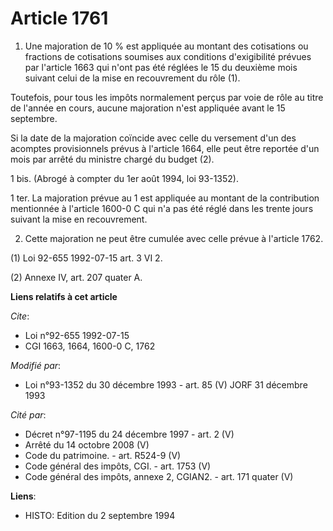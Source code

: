 # Article 1761

1. Une majoration de 10 % est appliquée au montant des cotisations ou fractions de cotisations soumises aux conditions
d'exigibilité prévues par l'article 1663 qui n'ont pas été réglées le 15 du deuxième mois suivant celui de la mise en
recouvrement du rôle (1).

Toutefois, pour tous les impôts normalement perçus par voie de rôle au titre de l'année en cours, aucune majoration n'est
appliquée avant le 15 septembre.

Si la date de la majoration coïncide avec celle du versement d'un des acomptes provisionnels prévus à l'article 1664, elle
peut être reportée d'un mois par arrêté du ministre chargé du budget (2).

1 bis. (Abrogé à compter du 1er août 1994, loi 93-1352).

1 ter. La majoration prévue au 1 est appliquée au montant de la contribution mentionnée à l'article 1600-0 C qui n'a pas été
réglé dans les trente jours suivant la mise en recouvrement.

2. Cette majoration ne peut être cumulée avec celle prévue à l'article 1762.

(1) Loi 92-655 1992-07-15 art. 3 VI 2.

(2) Annexe IV, art. 207 quater A.

**Liens relatifs à cet article**

_Cite_:

  - Loi n°92-655 1992-07-15
  - CGI 1663, 1664, 1600-0 C, 1762

_Modifié par_:

  - Loi n°93-1352 du 30 décembre 1993 - art. 85 (V) JORF 31 décembre 1993

_Cité par_:

  - Décret n°97-1195 du 24 décembre 1997 - art. 2 (V)
  - Arrêté du 14 octobre 2008 (V)
  - Code du patrimoine. - art. R524-9 (V)
  - Code général des impôts, CGI. - art. 1753 (V)
  - Code général des impôts, annexe 2, CGIAN2. - art. 171 quater (V)

**Liens**:

  - HISTO: Edition du 2 septembre 1994
